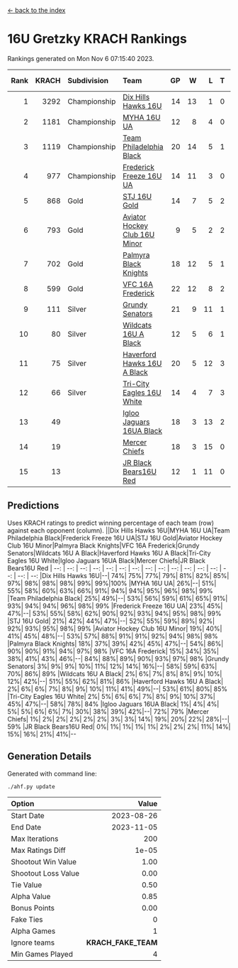 [<- back to the index](readme.md)
# 16U Gretzky KRACH Rankings
Rankings generated on Mon Nov  6 07:15:40 2023.

Rank|KRACH|Subdivision|Team|GP|W|L|T|OTW|OTL|SoS|Exp Wins|Win Diff
---:|---:|:---|:---|---:|---:|---:|---:|---:|---:|---:|---:|---:
1|3292|Championship|[Dix Hills Hawks 16U](https://gamesheetstats.com/seasons/3659/teams/140688/schedule)|14|13|1|0|1|0|317|13.8|-0.0
2|1181|Championship|[MYHA 16U UA](https://gamesheetstats.com/seasons/3659/teams/140695/schedule)|12|8|4|0|2|1|781|8.8|-0.0
3|1119|Championship|[Team Philadelphia Black](https://gamesheetstats.com/seasons/3659/teams/140698/schedule)|20|14|5|1|1|1|621|15.3|-0.0
4|977|Championship|[Frederick Freeze 16U UA](https://gamesheetstats.com/seasons/3659/teams/140689/schedule)|14|11|3|0|0|0|341|11.9|0.0
5|868|Gold|[STJ 16U Gold](https://gamesheetstats.com/seasons/3659/teams/140697/schedule)|14|7|5|2|1|0|819|8.8|-0.0
6|793|Gold|[Aviator Hockey Club 16U Minor](https://gamesheetstats.com/seasons/3659/teams/140687/schedule)|9|5|2|2|2|1|534|6.9|0.0
7|702|Gold|[Palmyra Black Knights](https://gamesheetstats.com/seasons/3659/teams/140696/schedule)|18|12|5|1|2|0|451|13.4|0.0
8|599|Gold|[VFC 16A Frederick](https://gamesheetstats.com/seasons/3659/teams/140700/schedule)|22|12|8|2|0|2|769|13.8|-0.0
9|111|Silver|[Grundy Senators](https://gamesheetstats.com/seasons/3659/teams/140690/schedule)|21|9|11|1|0|0|393|10.4|0.0
10|80|Silver|[Wildcats 16U A Black](https://gamesheetstats.com/seasons/3659/teams/140725/schedule)|12|5|6|1|0|0|500|6.4|0.0
11|75|Silver|[Haverford Hawks 16U A Black](https://gamesheetstats.com/seasons/3659/teams/140691/schedule)|20|5|12|3|0|1|589|7.4|0.0
12|66|Silver|[Tri-City Eagles 16U White](https://gamesheetstats.com/seasons/3659/teams/140699/schedule)|14|4|7|3|0|1|216|6.4|0.0
13|49||[Igloo Jaguars 16UA Black](https://gamesheetstats.com/seasons/3659/teams/140692/schedule)|18|3|13|2|0|2|833|4.9|0.0
14|19||[Mercer Chiefs](https://gamesheetstats.com/seasons/3659/teams/140694/schedule)|18|3|15|0|0|0|1011|3.9|0.0
15|13||[JR Black Bears16U Red](https://gamesheetstats.com/seasons/3659/teams/140693/schedule)|12|1|11|0|0|0|322|1.9|0.0

## Predictions
Uses KRACH ratings to predict winning percentage of each team (row) against each opponent (column).
||Dix Hills Hawks 16U|MYHA 16U UA|Team Philadelphia Black|Frederick Freeze 16U UA|STJ 16U Gold|Aviator Hockey Club 16U Minor|Palmyra Black Knights|VFC 16A Frederick|Grundy Senators|Wildcats 16U A Black|Haverford Hawks 16U A Black|Tri-City Eagles 16U White|Igloo Jaguars 16UA Black|Mercer Chiefs|JR Black Bears16U Red
| --: | --: | --: | --: | --: | --: | --: | --: | --: | --: | --: | --: | --: | --: | --: | --: 
|Dix Hills Hawks 16U|--| 74%| 75%| 77%| 79%| 81%| 82%| 85%| 97%| 98%| 98%| 98%| 99%| 99%|100%
|MYHA 16U UA| 26%|--| 51%| 55%| 58%| 60%| 63%| 66%| 91%| 94%| 94%| 95%| 96%| 98%| 99%
|Team Philadelphia Black| 25%| 49%|--| 53%| 56%| 59%| 61%| 65%| 91%| 93%| 94%| 94%| 96%| 98%| 99%
|Frederick Freeze 16U UA| 23%| 45%| 47%|--| 53%| 55%| 58%| 62%| 90%| 92%| 93%| 94%| 95%| 98%| 99%
|STJ 16U Gold| 21%| 42%| 44%| 47%|--| 52%| 55%| 59%| 89%| 92%| 92%| 93%| 95%| 98%| 99%
|Aviator Hockey Club 16U Minor| 19%| 40%| 41%| 45%| 48%|--| 53%| 57%| 88%| 91%| 91%| 92%| 94%| 98%| 98%
|Palmyra Black Knights| 18%| 37%| 39%| 42%| 45%| 47%|--| 54%| 86%| 90%| 90%| 91%| 94%| 97%| 98%
|VFC 16A Frederick| 15%| 34%| 35%| 38%| 41%| 43%| 46%|--| 84%| 88%| 89%| 90%| 93%| 97%| 98%
|Grundy Senators|  3%|  9%|  9%| 10%| 11%| 12%| 14%| 16%|--| 58%| 59%| 63%| 70%| 86%| 89%
|Wildcats 16U A Black|  2%|  6%|  7%|  8%|  8%|  9%| 10%| 12%| 42%|--| 51%| 55%| 62%| 81%| 86%
|Haverford Hawks 16U A Black|  2%|  6%|  6%|  7%|  8%|  9%| 10%| 11%| 41%| 49%|--| 53%| 61%| 80%| 85%
|Tri-City Eagles 16U White|  2%|  5%|  6%|  6%|  7%|  8%|  9%| 10%| 37%| 45%| 47%|--| 58%| 78%| 84%
|Igloo Jaguars 16UA Black|  1%|  4%|  4%|  5%|  5%|  6%|  6%|  7%| 30%| 38%| 39%| 42%|--| 72%| 79%
|Mercer Chiefs|  1%|  2%|  2%|  2%|  2%|  2%|  3%|  3%| 14%| 19%| 20%| 22%| 28%|--| 59%
|JR Black Bears16U Red|  0%|  1%|  1%|  1%|  1%|  2%|  2%|  2%| 11%| 14%| 15%| 16%| 21%| 41%|--

## Generation Details

Generated with command line:
```
./ahf.py update
```

| Option | Value |
| :----- | ----: |
| Start Date | 2023-08-26 |
| End Date | 2023-11-05 |
| Max Iterations | 200 |
| Max Ratings Diff | 1e-05 |
| Shootout Win Value | 1.00 |
| Shootout Loss Value | 0.00 |
| Tie Value | 0.50 |
| Alpha Value | 0.85 |
| Bonus Points | 0.00 |
| Fake Ties | 0 |
| Alpha Games | 1 |
| Ignore teams | __KRACH_FAKE_TEAM__ |
| Min Games Played | 4 |

